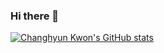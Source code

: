 ### Hi there 👋

<!--
**chkwon/chkwon** is a ✨ _special_ ✨ repository because its `README.md` (this file) appears on your GitHub profile.

Here are some ideas to get you started:

- 🔭 I’m currently working on ...
- 🌱 I’m currently learning ...
- 👯 I’m looking to collaborate on ...
- 🤔 I’m looking for help with ...
- 💬 Ask me about ...
- 📫 How to reach me: ...
- 😄 Pronouns: ...
- ⚡ Fun fact: ...
-->


[![Changhyun Kwon's GitHub stats](https://github-readme-stats.vercel.app/api?username=chkwon)](https://github.com/chkwon/github-readme-stats)
